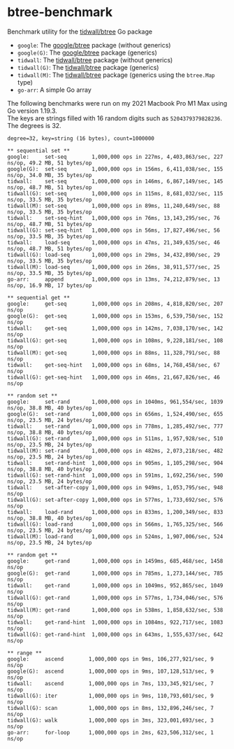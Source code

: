 # btree-benchmark

Benchmark utility for the [tidwall/btree](https://github.com/tidwall/btree) Go package

- `google`: The [google/btree](https://github.com/google/btree) package (without generics)
- `google(G)`: The [google/btree](https://github.com/google/btree) package (generics)
- `tidwall`: The [tidwall/btree](https://github.com/tidwall/btree) package (without generics)
- `tidwall(G)`: The [tidwall/btree](https://github.com/tidwall/btree) package (generics)
- `tidwall(M)`: The [tidwall/btree](https://github.com/tidwall/btree) package (generics using the `btree.Map` type)
- `go-arr`: A simple Go array

The following benchmarks were run on my 2021 Macbook Pro M1 Max 
using Go version 1.19.3.  
The keys are strings filled with 16 random digits such as `5204379379828236`.  
The degrees is 32.  

```
degree=32, key=string (16 bytes), count=1000000

** sequential set **
google:     set-seq        1,000,000 ops in 227ms, 4,403,863/sec, 227 ns/op, 49.2 MB, 51 bytes/op
google(G):  set-seq        1,000,000 ops in 156ms, 6,411,038/sec, 155 ns/op, 34.0 MB, 35 bytes/op
tidwall:    set-seq        1,000,000 ops in 146ms, 6,867,149/sec, 145 ns/op, 48.7 MB, 51 bytes/op
tidwall(G): set-seq        1,000,000 ops in 115ms, 8,681,032/sec, 115 ns/op, 33.5 MB, 35 bytes/op
tidwall(M): set-seq        1,000,000 ops in 89ms, 11,240,649/sec, 88 ns/op, 33.5 MB, 35 bytes/op
tidwall:    set-seq-hint   1,000,000 ops in 76ms, 13,143,295/sec, 76 ns/op, 48.7 MB, 51 bytes/op
tidwall(G): set-seq-hint   1,000,000 ops in 56ms, 17,827,496/sec, 56 ns/op, 33.5 MB, 35 bytes/op
tidwall:    load-seq       1,000,000 ops in 47ms, 21,349,635/sec, 46 ns/op, 48.7 MB, 51 bytes/op
tidwall(G): load-seq       1,000,000 ops in 29ms, 34,432,890/sec, 29 ns/op, 33.5 MB, 35 bytes/op
tidwall(M): load-seq       1,000,000 ops in 26ms, 38,911,577/sec, 25 ns/op, 33.5 MB, 35 bytes/op
go-arr:     append         1,000,000 ops in 13ms, 74,212,879/sec, 13 ns/op, 16.9 MB, 17 bytes/op

** sequential get **
google:     get-seq        1,000,000 ops in 208ms, 4,818,820/sec, 207 ns/op
google(G):  get-seq        1,000,000 ops in 153ms, 6,539,750/sec, 152 ns/op
tidwall:    get-seq        1,000,000 ops in 142ms, 7,038,170/sec, 142 ns/op
tidwall(G): get-seq        1,000,000 ops in 108ms, 9,228,181/sec, 108 ns/op
tidwall(M): get-seq        1,000,000 ops in 88ms, 11,328,791/sec, 88 ns/op
tidwall:    get-seq-hint   1,000,000 ops in 68ms, 14,768,458/sec, 67 ns/op
tidwall(G): get-seq-hint   1,000,000 ops in 46ms, 21,667,826/sec, 46 ns/op

** random set **
google:     set-rand       1,000,000 ops in 1040ms, 961,554/sec, 1039 ns/op, 38.8 MB, 40 bytes/op
google(G):  set-rand       1,000,000 ops in 656ms, 1,524,490/sec, 655 ns/op, 23.5 MB, 24 bytes/op
tidwall:    set-rand       1,000,000 ops in 778ms, 1,285,492/sec, 777 ns/op, 38.8 MB, 40 bytes/op
tidwall(G): set-rand       1,000,000 ops in 511ms, 1,957,928/sec, 510 ns/op, 23.5 MB, 24 bytes/op
tidwall(M): set-rand       1,000,000 ops in 482ms, 2,073,218/sec, 482 ns/op, 23.5 MB, 24 bytes/op
tidwall:    set-rand-hint  1,000,000 ops in 905ms, 1,105,298/sec, 904 ns/op, 38.8 MB, 40 bytes/op
tidwall(G): set-rand-hint  1,000,000 ops in 591ms, 1,692,256/sec, 590 ns/op, 23.5 MB, 24 bytes/op
tidwall:    set-after-copy 1,000,000 ops in 949ms, 1,053,795/sec, 948 ns/op
tidwall(G): set-after-copy 1,000,000 ops in 577ms, 1,733,692/sec, 576 ns/op
tidwall:    load-rand      1,000,000 ops in 833ms, 1,200,349/sec, 833 ns/op, 38.8 MB, 40 bytes/op
tidwall(G): load-rand      1,000,000 ops in 566ms, 1,765,325/sec, 566 ns/op, 23.5 MB, 24 bytes/op
tidwall(M): load-rand      1,000,000 ops in 524ms, 1,907,006/sec, 524 ns/op, 23.5 MB, 24 bytes/op

** random get **
google:     get-rand       1,000,000 ops in 1459ms, 685,468/sec, 1458 ns/op
google(G):  get-rand       1,000,000 ops in 785ms, 1,273,144/sec, 785 ns/op
tidwall:    get-rand       1,000,000 ops in 1049ms, 952,865/sec, 1049 ns/op
tidwall(G): get-rand       1,000,000 ops in 577ms, 1,734,046/sec, 576 ns/op
tidwall(M): get-rand       1,000,000 ops in 538ms, 1,858,632/sec, 538 ns/op
tidwall:    get-rand-hint  1,000,000 ops in 1084ms, 922,717/sec, 1083 ns/op
tidwall(G): get-rand-hint  1,000,000 ops in 643ms, 1,555,637/sec, 642 ns/op

** range **
google:     ascend        1,000,000 ops in 9ms, 106,277,921/sec, 9 ns/op
google(G):  ascend        1,000,000 ops in 9ms, 107,128,513/sec, 9 ns/op
tidwall:    ascend        1,000,000 ops in 7ms, 133,345,921/sec, 7 ns/op
tidwall(G): iter          1,000,000 ops in 9ms, 110,793,601/sec, 9 ns/op
tidwall(G): scan          1,000,000 ops in 8ms, 132,896,246/sec, 7 ns/op
tidwall(G): walk          1,000,000 ops in 3ms, 323,001,693/sec, 3 ns/op
go-arr:     for-loop      1,000,000 ops in 2ms, 623,506,312/sec, 1 ns/op
```
